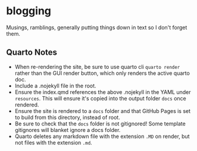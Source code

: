# blogging
Musings, ramblings, generally putting things down in text so I don't forget them.

## Quarto Notes

* When re-rendering the site, be sure to use quarto cli `quarto render` rather
than the GUI render button, which only renders the active quarto doc.
* Include a .nojekyll file in the root.
* Ensure the index.qmd references the above .nojekyll in the YAML under
`resources`. This will ensure it's copied into the output folder `docs` once 
rendered. 
* Ensure the site is rendered to a `docs` folder and that GitHub Pages is set to
build from this directory, instead of root.
* Be sure to check that the `docs` folder is not gitignored! Some template
gitignores will blanket ignore a docs folder.
* Quarto deletes any markdown file with the extension `.MD` on render, but not
files with the extension `.md`.
